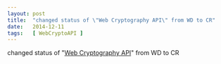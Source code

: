 ```yaml
---
layout: post
title:  "changed status of \"Web Cryptography API\" from WD to CR"
date:   2014-12-11
tags:   [ WebCryptoAPI ]
---
```


changed status of "[Web Cryptography API](/spec/WebCryptoAPI)" from WD to CR

